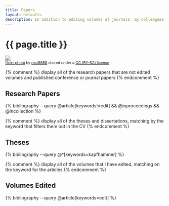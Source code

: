 ```yaml
---
title: Papers
layout: defaults
description: In addition to editing volumes of journals, my colleagues and students and I publish research papers in the fields of software engineering and software testing. Find your favorite article and start reading!
---
```


# {{ page.title }}

<a title="window detail bethlemi" href="https://flickr.com/photos/56938735@N03/10600355815"><img class="img-responsive-tight" src="https://farm3.static.flickr.com/2873/10600355815_18896130aa_z.jpg" /></a><br /><small><a title="window detail bethlemi" href="https://flickr.com/photos/56938735@N03/10600355815">flickr photo</a> by <a href="https://flickr.com/people/56938735@N03">rost8668</a> shared under a <a href="https://creativecommons.org/licenses/by-sa/2.0/">CC (BY-SA) license</a> </small>

{% comment %} display all of the research papers that are not edited volumes and published conference or journal papers {% endcomment %}
## Research Papers
{% bibliography --query @article[keywords!=edit] && @inproceedings && @incollection %}

{% comment %} display all of the theses and dissertations, matching by the keyword that filters them out in the CV {% endcomment %}
## Theses
{% bibliography --query @*[keywords=kapfhammer] %}

{% comment %} display all of the volumes that I have edited, matching on the keyword for the articles {% endcomment %}
## Volumes Edited
{% bibliography --query @article[keywords=edit] %}
